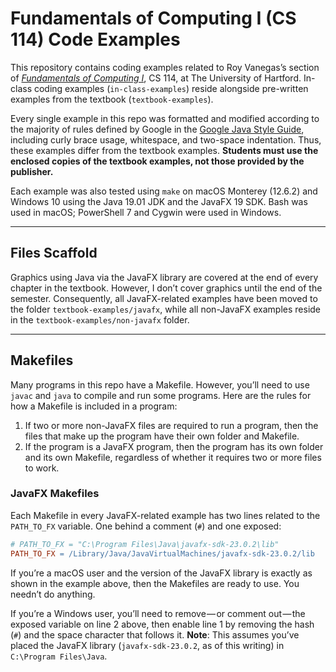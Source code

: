 # Fundamentals of Computing I (CS 114) Code Examples

This repository contains coding examples related to Roy Vanegas’s section of [_Fundamentals of Computing I_](https://roy.vanegas.org/teaching/at-uhart/fundamentals-of-computing-1/), CS 114, at The University of Hartford. In-class coding examples (`in-class-examples`) reside alongside pre-written examples from the textbook (`textbook-examples`).

Every single example in this repo was formatted and modified according to the majority of rules defined by Google in the [Google Java Style Guide](https://google.github.io/styleguide/javaguide.html), including curly brace usage, whitespace, and two-space indentation. Thus, these examples differ from the textbook examples. **Students must use the enclosed copies of the textbook examples, not those provided by the publisher.**

Each example was also tested using `make` on macOS Monterey (12.6.2) and Windows 10 using the Java 19.01 JDK and the JavaFX 19 SDK. Bash was used in macOS; PowerShell 7 and Cygwin were used in Windows.

---

## Files Scaffold

Graphics using Java via the JavaFX library are covered at the end of every chapter in the textbook. However, I don’t cover graphics until the end of the semester. Consequently, all JavaFX-related examples have been moved to the folder `textbook-examples/javafx`, while all non-JavaFX examples reside in the `textbook-examples/non-javafx` folder.

---

## Makefiles

Many programs in this repo have a Makefile. However, you’ll need to use `javac` and `java` to compile and run some programs. Here are the rules for how a Makefile is included in a program:

1. If two or more non-JavaFX files are required to run a program, then the files that make up the program have their own folder and Makefile.
2. If the program is a JavaFX program, then the program has its own folder and its own Makefile, regardless of whether it requires two or more files to work.

### JavaFX Makefiles

Each Makefile in every JavaFX-related example has two lines related to the `PATH_TO_FX` variable. One behind a comment (`#`) and one exposed:

```makefile
# PATH_TO_FX = "C:\Program Files\Java\javafx-sdk-23.0.2\lib"
PATH_TO_FX = /Library/Java/JavaVirtualMachines/javafx-sdk-23.0.2/lib
```

If you’re a macOS user and the version of the JavaFX library is exactly as shown in the example above, then the Makefiles are ready to use. You needn’t do anything.

If you’re a Windows user, you’ll need to remove — or comment out — the exposed variable on line 2 above, then enable line 1 by removing the hash (`#`) and the space character that follows it. **Note**: This assumes you’ve placed the JavaFX library (`javafx-sdk-23.0.2`, as of this writing) in `C:\Program Files\Java`.

